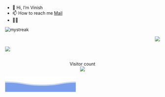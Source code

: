 - 👋 Hi, I’m Vinish
- 📫 How to reach me [Mail](vinishvishwanath252@gmail.com)
- 👨‍🎓


<p>
  <img src="https://github-readme-streak-stats.herokuapp.com/?user=vinishhub&theme=tokyonight" alt="mystreak"/>
  </p>
  
<p align="right">
  <a href="https://github.com/vinishhub">
    <span>
 <img height="48%" src="https://github-readme-stats.vercel.app/api?username=vinishhub&include_all_commits=true&count_private=true&show_icons=true&line_height=20&title_color=7A7ADB&icon_color=2234AE&text_color=D3D3D3&bg_color=0,000000,130F40">
      <p>
   <img height="180em" src="https://github-readme-stats.vercel.app/api/top-langs/?username=vinishhub&hide=java&layout=compact&&theme=tokyonight">
    </span></a>
  </p>
</p>



<!---
vinishhub/vinishhub is a ✨ special ✨ repository because its `README.md` (this file) appears on your GitHub profile.
You can click the Preview link to take a look at your changes.
--->
##
<p align="center"> 
  Visitor count<br>
  <img src="https://profile-counter.glitch.me/vinishhub/count.svg" />
</p>


![](https://github.com/arpit0891/arpit0891/blob/main/assets/bottom_header.svg)
